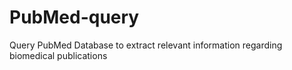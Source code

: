# PubMed-query
Query PubMed Database to extract relevant information regarding biomedical publications
